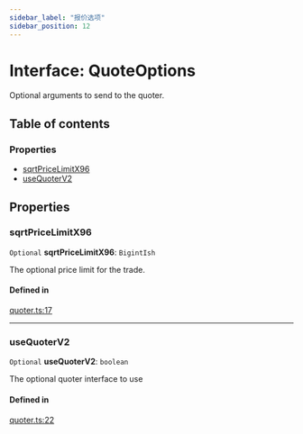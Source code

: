 ```yaml
---
sidebar_label: "报价选项"
sidebar_position: 12
---
```


# Interface: QuoteOptions

Optional arguments to send to the quoter.

## Table of contents

### Properties

- [sqrtPriceLimitX96](QuoteOptions#sqrtpricelimitx96)
- [useQuoterV2](QuoteOptions#usequoterv2)

## Properties

### sqrtPriceLimitX96

`Optional` **sqrtPriceLimitX96**: `BigintIsh`

The optional price limit for the trade.

#### Defined in

[quoter.ts:17](https://github.com/SwapX/v3-sdk/blob/08a7c05/src/quoter.ts#L17)

---

### useQuoterV2

`Optional` **useQuoterV2**: `boolean`

The optional quoter interface to use

#### Defined in

[quoter.ts:22](https://github.com/SwapX/v3-sdk/blob/08a7c05/src/quoter.ts#L22)
